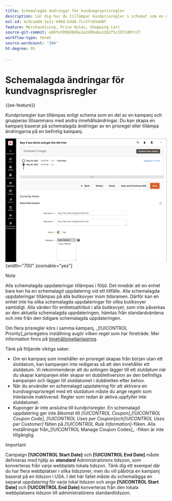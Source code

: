 ```yaml
---
title: Schemalagda ändringar för kundvagnsprisregler
description: Lär dig hur du tillämpar kundprisregler i schemat som en del av en kampanj och grupperar dem med andra innehållsändringar.
exl-id: 4c9caa04-1e11-440d-b3db-7cc5fc83a08f
feature: Merchandising, Price Rules, Shopping Cart
source-git-commit: eb0fe395020dbe2e2496aba13d2f5c2bf2d0fc27
workflow-type: tm+mt
source-wordcount: '394'
ht-degree: 0%

---
```


# Schemalagda ändringar för kundvagnsprisregler

{{ee-feature}}

Kundprisregler kan tillämpas enligt schema som en del av en kampanj och grupperas tillsammans med andra innehållsändringar. Du kan skapa en kampanj baserat på schemalagda ändringar av en prisregel eller tillämpa ändringarna på en befintlig kampanj.

![Kundprisregler - schemalagda ändringar](./assets/content-staging-price-rules-cart-scheduled-changes.png){width="700" zoomable="yes"}

>[!NOTE]
>
>Alla schemalagda uppdateringar tillämpas i följd. Det innebär att en enhet bara kan ha en schemalagd uppdatering vid ett tillfälle. Alla schemalagda uppdateringar tillämpas på alla butiksvyer inom tidsramen. Därför kan en enhet inte ha olika schemalagda uppdateringar för olika butiksvyer samtidigt. Alla värden för entitetsattribut i alla butiksvyer, som inte påverkas av den aktuella schemalagda uppdateringen, hämtas från standardvärdena och inte från den tidigare schemalagda uppdateringen.

Om flera prisregler körs i samma kampanj, _[!UICONTROL Priority]_prisregelns inställning avgör vilken regel som har företräde. Mer information finns på [Innehållsmellanlagring](../content-design/content-staging.md).

Tänk på följande viktiga saker:

- Om en kampanj som innehåller en prisregel skapas från början utan ett slutdatum, kan kampanjen inte redigeras så att den innehåller ett slutdatum. Vi rekommenderar att du antingen lägger till ett slutdatum när du skapar kampanjen eller skapar en dubblettversion av den befintliga kampanjen och lägger till slutdatumet i dubbletten efter behov.
- När du använder en schemalagd uppdatering för att aktivera en kundvagnsprisregel med ett slutdatum måste du ange regeln som Inledande inaktiverad. Regler som redan är aktiva uppfyller inte slutdatumet.
- Kuponger är inte anslutna till kundprisregler. En schemalagd uppdatering ger inte åtkomst till _[!UICONTROL Coupon]_,_[!UICONTROL Coupon Code]_, _[!UICONTROL Uses per Coupon]_och_[!UICONTROL Uses per Customer]_ fälten på _[!UICONTROL Rule Information]_-fliken. Alla inställningar från_[!UICONTROL Manage Coupon Codes]_ -fliken är inte tillgänglig.

>[!IMPORTANT]
>
>Campaign **[!UICONTROL Start Date]** och **[!UICONTROL End Date]** måste definieras med hjälp av **_standard_** Administratörens tidszon, som konverteras från varje webbplats lokala tidszon. Tänk dig ett exempel där du har flera webbplatser i olika tidszoner, men du vill påbörja en kampanj baserat på en tidszon i USA. I det här fallet måste du schemalägga en separat uppdatering för varje lokal tidszon och ange **[!UICONTROL Start Date]** och **[!UICONTROL End Date]** konverteras från den lokala webbplatsens tidszon till administratörens standardtidszon.
